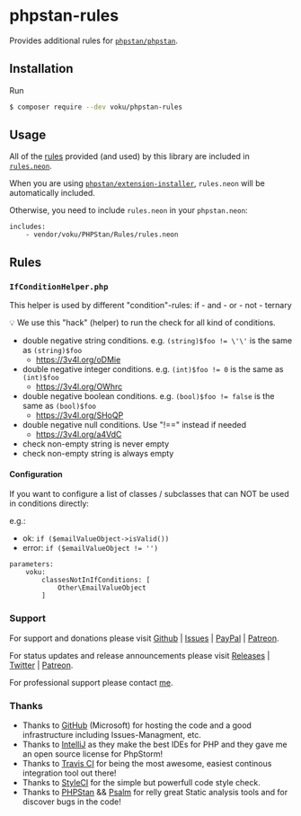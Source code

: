 # phpstan-rules

Provides additional rules for [`phpstan/phpstan`](https://github.com/phpstan/phpstan).

## Installation

Run

```sh
$ composer require --dev voku/phpstan-rules
```

## Usage

All of the [rules](https://github.com/voku/phpstan-rules#rules) provided (and used) by this library are included in [`rules.neon`](rules.neon).

When you are using [`phpstan/extension-installer`](https://github.com/phpstan/extension-installer), `rules.neon` will be automatically included.

Otherwise, you need to include `rules.neon` in your `phpstan.neon`:

```neon
includes:
	- vendor/voku/PHPStan/Rules/rules.neon
```

## Rules

### `IfConditionHelper.php`

This helper is used by different "condition"-rules: if - and - or - not - ternary

:bulb: We use this "hack" (helper) to run the check for all kind of conditions.

- double negative string conditions. e.g. `(string)$foo != \'\'` is the same as `(string)$foo`
  - https://3v4l.org/oDMie
- double negative integer conditions. e.g. `(int)$foo != 0` is the same as `(int)$foo`
  - https://3v4l.org/OWhrc
- double negative boolean conditions. e.g. `(bool)$foo != false` is the same as `(bool)$foo`
  - https://3v4l.org/SHoQP
- double negative null conditions. Use "!==" instead if needed
  - https://3v4l.org/a4VdC
- check non-empty string is never empty
- check non-empty string is always empty

#### Configuration

If you want to configure a list of classes / subclasses that can NOT be used in conditions directly:

e.g.:
- ok: `if ($emailValueObject->isValid())`
- error: `if ($emailValueObject != '')`

```neon
parameters:
	voku:
		classesNotInIfConditions: [
			Other\EmailValueObject
		]
```

### Support

For support and donations please visit [Github](https://github.com/voku/phpstan-rules/) | [Issues](https://github.com/voku/phpstan-rules/issues) | [PayPal](https://paypal.me/moelleken) | [Patreon](https://www.patreon.com/voku).

For status updates and release announcements please visit [Releases](https://github.com/voku/phpstan-rules/releases) | [Twitter](https://twitter.com/suckup_de) | [Patreon](https://www.patreon.com/voku/posts).

For professional support please contact [me](https://about.me/voku).

### Thanks

- Thanks to [GitHub](https://github.com) (Microsoft) for hosting the code and a good infrastructure including Issues-Managment, etc.
- Thanks to [IntelliJ](https://www.jetbrains.com) as they make the best IDEs for PHP and they gave me an open source license for PhpStorm!
- Thanks to [Travis CI](https://travis-ci.com/) for being the most awesome, easiest continous integration tool out there!
- Thanks to [StyleCI](https://styleci.io/) for the simple but powerfull code style check.
- Thanks to [PHPStan](https://github.com/phpstan/phpstan) && [Psalm](https://github.com/vimeo/psalm) for relly great Static analysis tools and for discover bugs in the code!
